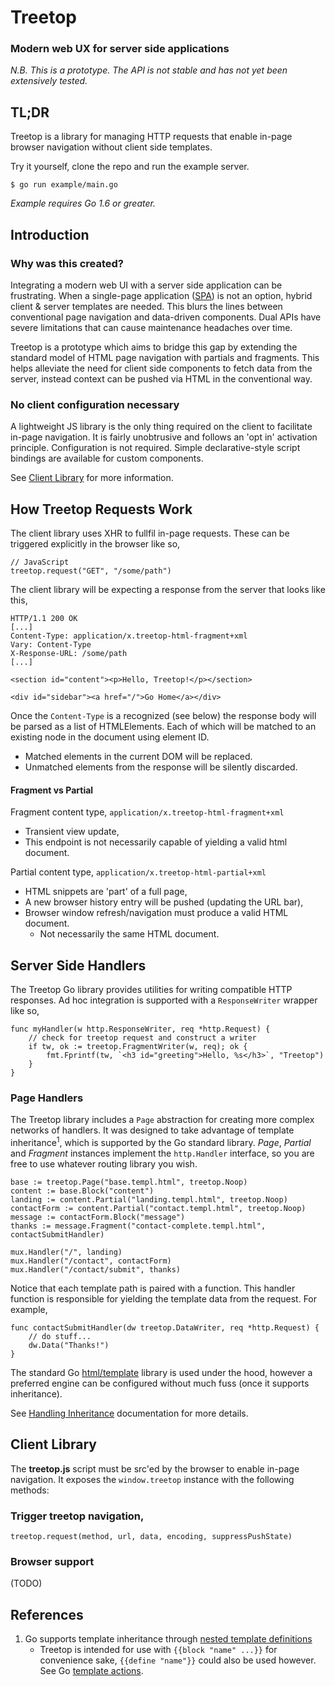 # Treetop

### Modern web UX for server side applications

_N.B. This is a prototype. The API is not stable and has not yet been extensively tested._

## TL;DR

Treetop is a library for managing HTTP requests that enable in-page browser navigation without client side templates.

Try it yourself, clone the repo and run the example server.

    $ go run example/main.go

_Example requires Go 1.6 or greater._

## Introduction

### Why was this created?

Integrating a modern web UI with a server side application can be frustrating. When a single-page application ([SPA](https://en.wikipedia.org/wiki/Single-page_application)) is not an option, hybrid client & server templates are needed. This blurs the lines between conventional page navigation and data-driven components. Dual APIs have severe limitations that can cause maintenance headaches over time.

Treetop is a prototype which aims to bridge this gap by extending the standard model of HTML page navigation with partials and fragments. This helps alleviate the need for client side components to fetch data from the server, instead context can be pushed via HTML in the conventional way.

### No client configuration necessary

A lightweight JS library is the only thing required on the client to facilitate in-page navigation. It is fairly unobtrusive and follows an 'opt in' activation principle. Configuration is not required. Simple declarative-style script bindings are available for custom components.

See [Client Library](#TODO) for more information.

## How Treetop Requests Work

The client library uses XHR to fullfil in-page requests. These can be triggered explicitly in the browser like so,

    // JavaScript
    treetop.request("GET", "/some/path")

The client library will be expecting a response from the server that looks like this,

    HTTP/1.1 200 OK
    [...]
    Content-Type: application/x.treetop-html-fragment+xml
    Vary: Content-Type
    X-Response-URL: /some/path
    [...]

    <section id="content"><p>Hello, Treetop!</p></section>

    <div id="sidebar"><a href="/">Go Home</a></div>

Once the `Content-Type` is a recognized (see below) the response body will be parsed as a list of HTMLElements. Each of which will be matched to an existing node in the document using element ID.

* Matched elements in the current DOM will be replaced.
* Unmatched elements from the response will be silently discarded.


#### Fragment vs Partial

Fragment content type, `application/x.treetop-html-fragment+xml`

* Transient view update,
* This endpoint is not necessarily capable of yielding a valid html document.

Partial content type, `application/x.treetop-html-partial+xml`

* HTML snippets are 'part' of a full page,
* A new browser history entry will be pushed (updating the URL bar),
* Browser window refresh/navigation must produce a valid HTML document.
    * Not necessarily the same HTML document.

## Server Side Handlers

The Treetop Go library provides utilities for writing compatible HTTP responses. Ad hoc integration is supported with a `ResponseWriter` wrapper like so,

    func myHandler(w http.ResponseWriter, req *http.Request) {
        // check for treetop request and construct a writer
        if tw, ok := treetop.FragmentWriter(w, req); ok {
            fmt.Fprintf(tw, `<h3 id="greeting">Hello, %s</h3>`, "Treetop")
        }
    }

### Page Handlers

The Treetop library includes a `Page` abstraction for creating more complex networks of handlers. It was designed to take advantage of template inheritance<sup>1</sup>, which is supported by the Go standard library. _Page_, _Partial_ and _Fragment_ instances implement the `http.Handler` interface, so you are free to use whatever routing library you wish.

    base := treetop.Page("base.templ.html", treetop.Noop)
    content := base.Block("content")
    landing := content.Partial("landing.templ.html", treetop.Noop)
    contactForm := content.Partial("contact.templ.html", treetop.Noop)
    message := contactForm.Block("message")
    thanks := message.Fragment("contact-complete.templ.html", contactSubmitHandler)

    mux.Handler("/", landing)
    mux.Handler("/contact", contactForm)
    mux.Handler("/contact/submit", thanks)

Notice that each template path is paired with a function. This handler function is responsible for yielding the template data from the request. For example,

    func contactSubmitHandler(dw treetop.DataWriter, req *http.Request) {
        // do stuff...
        dw.Data("Thanks!")
    }

The standard Go [html/template](https://golang.org/pkg/html/template/) library is used under the hood, however a preferred engine can be configured without much fuss (once it supports inheritance).

See [Handling Inheritance](#TODO) documentation for more details.

## Client Library

The __treetop.js__ script must be src'ed by the browser to enable in-page navigation. It exposes the `window.treetop` instance with the following methods:


### Trigger treetop navigation,

```
treetop.request(method, url, data, encoding, suppressPushState)
```


### Browser support

(TODO)


## References
1. Go supports template inheritance through [nested template definitions](https://tip.golang.org/pkg/text/template/#hdr-Nested_template_definitions)
    * Treetop is intended for use with `{{block "name" ...}}` for convenience sake, `{{define "name"}}` could also be used however. See Go [template actions](https://tip.golang.org/pkg/text/template/#hdr-Actions).